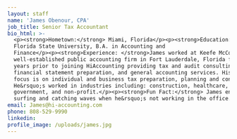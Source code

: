 ```yaml
---
layout: staff
name: 'James Obenour, CPA'
job_title: Senior Tax Accountant
bio_html: >-
  <p><strong>Hometown:</strong> Miami, Florida</p><p><strong>Education:</strong>
  Florida State University, B.A. in Accounting and
  Finance</p><p><strong>Experience: </strong>James worked at Keefe McCollough, a
  well-established public accounting firm in Fort Lauderdale, Florida for six
  years prior to joining HiAccounting providing tax and audit consulting,
  financial statement preparation, and general accounting services. His current
  focus is on individual and business tax preparation, planning and consulting.
  He&rsquo;s worked in industries including: construction, healthcare,
  government, and non-profit.</p><p><strong>Fun Fact:</strong> James enjoys
  surfing and catching waves when he&rsquo;s not working in the office.</p>
email: James@hi-accounting.com
phone: 808-529-9990
linkedin:
profile_image: /uploads/james.jpg
---
```


